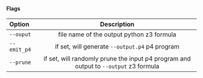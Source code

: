#### Flags

| Option | Description | 
| :--- | :---: |
| ```--ouput``` | file name of the output python z3 formula |
| ```--emit_p4``` | if set, will generate ```--output.p4``` p4 program |
| ```--prune``` | if set, will randomly prune the input p4 program and output to ```--output``` z3 formula |
